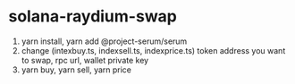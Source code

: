# solana-raydium-swap

1. yarn install, yarn add @project-serum/serum
2. change (intexbuy.ts, indexsell.ts, indexprice.ts) token address you want to swap, rpc url, wallet private key
3. yarn buy, yarn sell, yarn price
